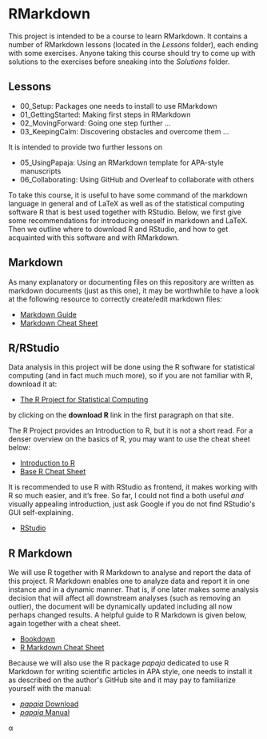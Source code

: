 # RMarkdown

This project is intended to be a course to learn RMarkdown. It contains a number of RMarkdown lessons (located in the _Lessons_ folder), each ending with some exercises. Anyone taking this course should try to come up with solutions to the exercises before sneaking into the _Solutions_ folder. 

## Lessons

- 00\_Setup: Packages one needs to install to use RMarkdown
- 01\_GettingStarted: Making first steps in RMarkdown
- 02\_MovingForward: Going one step further ...  
- 03\_KeepingCalm: Discovering obstacles and overcome them ...

It is intended to provide two further lessons on

- 05\_UsingPapaja: Using an RMarkdown template for APA-style manuscripts
- 06\_Collaborating: Using GitHub and Overleaf to collaborate with others

To take this course, it is useful to have some command of the markdown language in general and of LaTeX as well as of the statistical computing software R that is best used together with RStudio. Below, we first give some recommendations for introducing oneself in markdown and LaTeX. Then we outline where to download R and RStudio, and how to get acquainted with this software and with RMarkdown. 

## Markdown

As many explanatory or documenting files on this repository are written as 
markdown documents (just as this one), it may be worthwhile to have a look at
the following resource to correctly create/edit markdown files:

- [Markdown Guide][1]
- [Markdown Cheat Sheet][2]

## R/RStudio

Data analysis in this project will be done using the R software for statistical
computing (and in fact much much more), so if you are not familiar with R, 
download it at:

- [The R Project for Statistical Computing][3]

by clicking on the **download R** link in the first paragraph on that site.

The R Project provides an Introduction to R, but it is not a short read. For a 
denser overview on the basics of R, you may want to use the cheat sheet below:

- [Introduction to R][4]
- [Base R Cheat Sheet][5]

It is recommended to use R with RStudio as frontend, it makes working with R so
much easier, and it’s free. So far, I could not find a both useful *and* visually
appealing introduction, just ask Google if you do not find RStudio's GUI 
self-explaining.

- [RStudio][6]

## R Markdown

We will use R together with R Markdown to analyse and report the 
data of this project. R Markdown enables one to analyze data and report it in one
instance and in a dynamic manner. That is, if one later makes some analysis decision 
that will affect all downstream analyses (such as removing an outlier), the
document will be dynamically updated including all now perhaps changed results.
A helpful guide to R Markdown is given below, again together with a cheat sheet.

- [Bookdown][7]
- [R Markdown Cheat Sheet][8]

Because we will also use the R package *papaja* dedicated to 
use R Markdown for writing scientific articles in APA style, one needs to install it
as described on the author's GitHub site and it may pay to familiarize yourself with 
the manual:

- [*papaja* Download][9]
- [*papaja* Manual][10]

&alpha;

[1]:	https://www.markdownguide.org/
[2]:	https://www.markdownguide.org/cheat-sheet/
[3]:	https://www.r-project.org
[4]:	https://cran.r-project.org/doc/manuals/r-release/R-intro.pdf
[5]:	https://iqss.github.io/dss-workshops/R/Rintro/base-r-cheat-sheet.pdf
[6]:	https://www.rstudio.com/products/rstudio/download/
[7]:	https://bookdown.org/yihui/bookdown/
[8]:	https://www.rstudio.com/wp-content/uploads/2015/02/rmarkdown-cheatsheet.pdf
[9]:	https://github.com/crsh/papaja
[10]:	http://frederikaust.com/papaja_man/